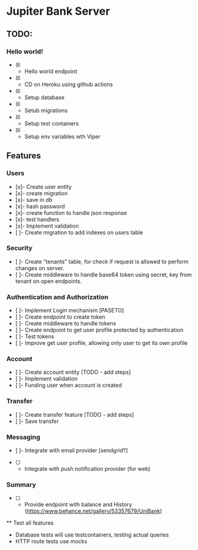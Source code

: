 # Jupiter Bank Server

## TODO:

### Hello world!

- [x] - Hello world endpoint
- [x] - CD on Heroku using github actions
- [x] - Setup database
- [x] - Setub migrations
- [x] - Setup test containers
- [x] - Setup env variables wth Viper

## Features

### Users

- [x]- Create user entity
- [x]- create migration
- [x]- save in db
- [x]- hash password
- [x]- create function to handle json response
- [x]- test handlers
- [x]- Implement validation
- [ ]- Create migration to add indexes on users table
### Security
- [ ]- Create "tenants" table, for check if request is allowed to perform changes on server.
- [ ]- Create middleware to handle base64 token using secret, key from tenant on open endpoints.

### Authentication and Authorization

- [ ]- Implement Login mechanism [PASETO]
- [ ]- Create endpoint to create token
- [ ]- Create middleware to handle tokens
- [ ]- Create endpoint to get user profile protected by authentication
- [ ]- Test tokens
- [ ]- Improve get user profile, allowing only user to get its own profile

### Account

- [ ]- Create account entity [TODO - add steps]
- [ ]- Implement validation
- [ ]- Funding user when account is created

### Transfer
- [ ]- Create transfer feature [TODO - add steps]
- [ ]- Save transfer

### Messaging
- [ ]- Integrate with email provider [sendgrid?]
- [ ] - Integrate with push notification provider (for web)

### Summary

- [ ] - Provide endpoint with balance and History (https://www.behance.net/gallery/53357679/UniBank)

** Test all features

- Database tests will use testcontainers, testing actual queries
- HTTP route tests use mocks 

